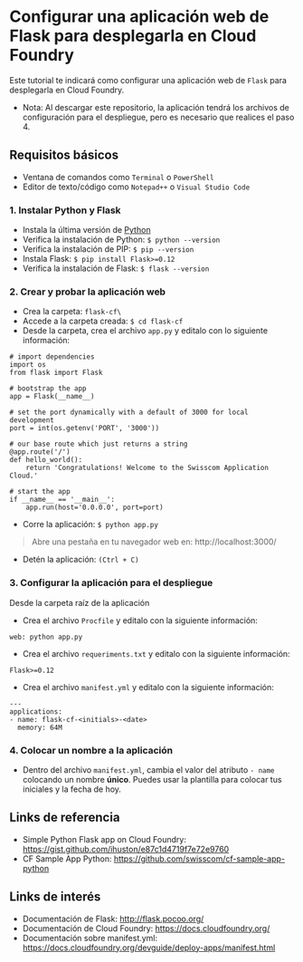 # Configurar una aplicación web de Flask para desplegarla en Cloud Foundry

Este tutorial te indicará como configurar una aplicación web de `Flask` para desplegarla en Cloud Foundry.

* Nota: Al descargar este repositorio, la aplicación tendrá los archivos de configuración para el despliegue, pero es necesario que realices el paso 4.

## Requisitos básicos
* Ventana de comandos como `Terminal` o `PowerShell`
* Editor de texto/código como `Notepad++` o `Visual Studio Code`

### 1. Instalar Python y Flask
* Instala la última versión de [Python](https://www.python.org/downloads/)
* Verifica la instalación de Python: `$ python --version`
* Verifica la instalación de PIP: `$ pip --version`
* Instala Flask: `$ pip install Flask>=0.12`
* Verifica la instalación de Flask: `$ flask --version`

### 2. Crear y probar la aplicación web
* Crea la carpeta: `flask-cf\`
* Accede a la carpeta creada: `$ cd flask-cf`
* Desde la carpeta, crea el archivo `app.py` y editalo con lo siguiente información:
```
# import dependencies
import os
from flask import Flask

# bootstrap the app
app = Flask(__name__)

# set the port dynamically with a default of 3000 for local development
port = int(os.getenv('PORT', '3000'))

# our base route which just returns a string
@app.route('/')
def hello_world():
    return 'Congratulations! Welcome to the Swisscom Application Cloud.'

# start the app
if __name__ == '__main__':
    app.run(host='0.0.0.0', port=port)
```
* Corre la aplicación: `$ python app.py`
> Abre una pestaña en tu navegador web en: http://localhost:3000/
* Detén la aplicación: `(Ctrl + C)`

### 3. Configurar la aplicación para el despliegue
Desde la carpeta raíz de la aplicación
* Crea el archivo `Procfile` y editalo con la siguiente información:
```
web: python app.py
```
* Crea el archivo `requeriments.txt` y editalo con la siguiente información:
```
Flask>=0.12
```
* Crea el archivo `manifest.yml` y editalo con la siguiente información:
```
---
applications:
- name: flask-cf-<initials>-<date>
  memory: 64M
```

### 4. Colocar un nombre a la aplicación
* Dentro del archivo `manifest.yml`, cambia el valor del atributo `- name` colocando un nombre **único**. Puedes usar la plantilla para colocar tus iniciales y la fecha de hoy.

## Links de referencia
* Simple Python Flask app on Cloud Foundry: https://gist.github.com/ihuston/e87c1d4719f7e72e9760
* CF Sample App Python: https://github.com/swisscom/cf-sample-app-python

## Links de interés
* Documentación de Flask: http://flask.pocoo.org/
* Documentación de Cloud Foundry: https://docs.cloudfoundry.org/ 
* Documentación sobre manifest.yml: https://docs.cloudfoundry.org/devguide/deploy-apps/manifest.html